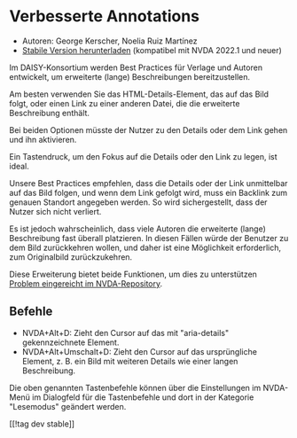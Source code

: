 # Verbesserte Annotations #

* Autoren: George Kerscher, Noelia Ruiz Martínez
* [Stabile Version herunterladen][1] (kompatibel mit NVDA 2022.1 und neuer)

Im DAISY-Konsortium werden Best Practices für Verlage und Autoren
entwickelt, um erweiterte (lange) Beschreibungen bereitzustellen.

Am besten verwenden Sie das HTML-Details-Element, das auf das Bild folgt,
oder einen Link zu einer anderen Datei, die die erweiterte Beschreibung
enthält.

Bei beiden Optionen müsste der Nutzer zu den Details oder dem Link gehen und
ihn aktivieren.

Ein Tastendruck, um den Fokus auf die Details oder den Link zu legen, ist
ideal.

Unsere Best Practices empfehlen, dass die Details oder der Link unmittelbar
auf das Bild folgen, und wenn dem Link gefolgt wird, muss ein Backlink zum
genauen Standort angegeben werden. So wird sichergestellt, dass der Nutzer
sich nicht verliert.

Es ist jedoch wahrscheinlich, dass viele Autoren die erweiterte (lange)
Beschreibung fast überall platzieren. In diesen Fällen würde der Benutzer zu
dem Bild zurückkehren wollen, und daher ist eine Möglichkeit erforderlich,
zum Originalbild zurückzukehren.

Diese Erweiterung bietet beide Funktionen, um dies zu unterstützen [Problem
eingereicht im NVDA-Repository][2].

## Befehle ##

* NVDA+Alt+D: Zieht den Cursor auf das mit "aria-details" gekennzeichnete
  Element.
* NVDA+Alt+Umschalt+D: Zieht den Cursor auf das ursprüngliche Element,
  z. B. ein Bild mit weiteren Details wie einer langen Beschreibung.

Die oben genannten Tastenbefehle können über die Einstellungen im NVDA-Menü
im Dialogfeld für die Tastenbefehle und dort in der Kategorie "Lesemodus"
geändert werden.

[[!tag dev stable]]

[1]: https://addons.nvda-project.org/files/get.php?file=enhancedannotations

[2]: https://github.com/nvaccess/nvda/issues/13940

